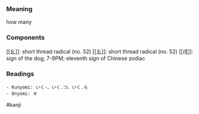 ### Meaning

how many

### Components

[[幺]]: short thread radical (no. 52) [[幺]]: short thread radical (no. 52) [[戌]]: sign of the dog; 7-9PM; eleventh sign of Chinese zodiac

### Readings

```
- Kunyomi: いく-、いく.つ、いく.ら
- Onyomi: キ
```

#kanji